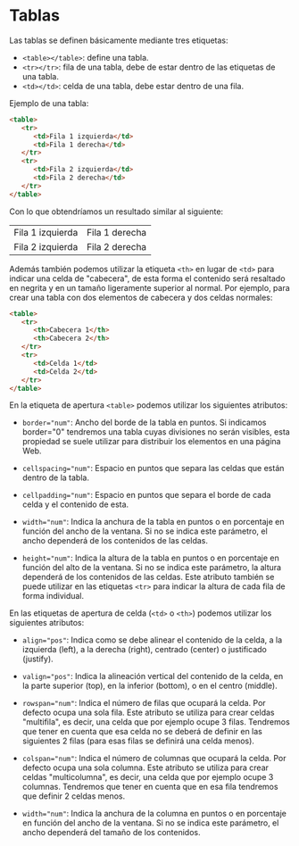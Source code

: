 # Tablas

Las tablas se definen básicamente mediante tres etiquetas:

* `<table></table>`: define una tabla.
* `<tr></tr>`: fila de una tabla, debe de estar dentro de las etiquetas de una tabla.
* `<td></td>`: celda de una tabla, debe estar dentro de una fila.

Ejemplo de una tabla:

```html
<table>
   <tr>
      <td>Fila 1 izquierda</td>
      <td>Fila 1 derecha</td>
   </tr>
   <tr>
      <td>Fila 2 izquierda</td>
      <td>Fila 2 derecha</td>
   </tr>
</table>
```

Con lo que obtendríamos un resultado similar al siguiente:

<table>
   <tr>
      <td>Fila 1 izquierda</td>
      <td>Fila 1 derecha</td>
   </tr>
   <tr>
      <td>Fila 2 izquierda</td>
      <td>Fila 2 derecha</td>
   </tr>
</table>

Además también podemos utilizar la etiqueta `<th>` en lugar de `<td>` para indicar una celda de "cabecera", de esta forma el contenido será resaltado en negrita y en un tamaño ligeramente superior al normal. Por ejemplo, para crear una tabla con dos elementos de cabecera y dos celdas normales:

```html
<table>
   <tr>
      <th>Cabecera 1</th>
      <th>Cabecera 2</th>
   </tr>
   <tr>
      <td>Celda 1</td>
      <td>Celda 2</td>
   </tr>
</table>
```

En la etiqueta de apertura `<table>` podemos utilizar los siguientes atributos:

* `border="num"`: Ancho del borde de la tabla en puntos. Si indicamos border="0" tendremos una tabla cuyas divisiones no serán visibles, esta propiedad se suele utilizar para distribuir los elementos en una página Web.

* `cellspacing="num"`: Espacio en puntos que separa las celdas que están dentro de la tabla.

* `cellpadding="num"`: Espacio en puntos que separa el borde de cada celda y el contenido de esta.

* `width="num"`: Indica la anchura de la tabla en puntos o en porcentaje en función del ancho de la ventana. Si no se indica este parámetro, el ancho dependerá de los contenidos de las celdas.

* `height="num"`: Indica la altura de la tabla en puntos o en porcentaje en función del alto de la ventana. Si no se indica este parámetro, la altura dependerá de los contenidos de las celdas.
Este atributo también se puede utilizar en las etiquetas `<tr>` para indicar la altura de cada fila de forma individual.


En las etiquetas de apertura de celda (`<td>` o `<th>`) podemos utilizar los siguientes atributos:

* `align="pos"`: Indica como se debe alinear el contenido de la celda, a la izquierda (left), a la derecha (right), centrado (center) o justificado (justify).

* `valign="pos"`: Indica la alineación vertical del contenido de la celda, en la parte superior (top), en la inferior (bottom), o en el centro (middle).

* `rowspan="num"`: Indica el número de filas que ocupará la celda. Por defecto ocupa una sola fila. Este atributo se utiliza para crear celdas "multifila", es decir, una celda que por ejemplo ocupe 3 filas. Tendremos que tener en cuenta que esa celda no se deberá de definir en las siguientes 2 filas (para esas filas se definirá una celda menos).

* `colspan="num"`: Indica el número de columnas que ocupará la celda. Por defecto ocupa una sola columna. Este atributo se utiliza para crear celdas "multicolumna", es decir, una celda que por ejemplo ocupe 3 columnas. Tendremos que tener en cuenta que en esa fila tendremos que definir 2 celdas menos.

* `width="num"`: Indica la anchura de la columna en puntos o en porcentaje en función del ancho de la ventana. Si no se indica este parámetro, el ancho dependerá del tamaño de los contenidos.


